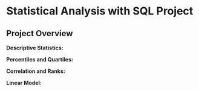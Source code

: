 # Statistical Analysis with SQL Project

## Project Overview
**Descriptive Statistics:**   

**Percentiles and Quartiles:**

**Correlation and Ranks:**

**Linear Model:**

